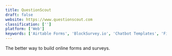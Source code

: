 ```yaml
---
title: QuestionScout
draft: false 
website: https://www.questionscout.com
classification: ['']
platform: ['Web']
keywords: ['Airtable Forms', 'BlockSurvey.io', 'Chatbot Templates', 'FieldGoal', 'Form-Builder', 'Formstack', 'FullStory', 'HelloForms', 'JotForm', 'MightyForms', 'Naker.Form', 'Paperform', 'Rational Survey', 'Simple Poll', 'Twitter Polls', 'Typeform', 'Webform', 'Wufoo']
---
```

The better way to build online forms and surveys.